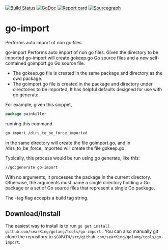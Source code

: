 [![Build Status](https://travis-ci.org/searKing/travis-ci.svg?branch=go-import)](https://travis-ci.org/searKing/travis-ci)
[![GoDoc](https://godoc.org/github.com/searKing/golang/tools/go-import?status.svg)](https://godoc.org/github.com/searKing/golang/tools/go-import)
[![Report card](https://goreportcard.com/badge/github.com/searKing/golang/tools/go-import)](https://goreportcard.com/report/github.com/searKing/golang/tools/go-import)
[![Sourcegraph](https://sourcegraph.com/github.com/searKing/golang/-/badge.svg)](https://sourcegraph.com/github.com/searKing/travis-ci@go-import?badge)

# go-import

Performs auto import of non go files.

go-import Performs auto import of non go files. Given the directory to be imported go-import will create gokeep.go Go
source files and a new self-contained goimport.go Go source file.

+ The gokeep.go file is created in the same package and directory as the cwd package.
+ The goimport.go file is created in the package and directory under directories to be imported, It has helpful defaults
  designed for use with go generate.

For example, given this snippet,

```go
package painkiller

```

running this command

```bash
go-import /dirs_to_be_force_imported
```

in the same directory will create the file goimport.go, and in /dirs_to_be_force_imported will create the file gokeep.go

Typically, this process would be run using go generate, like this:

```bash
//go:generate go-import
```

With no arguments, it processes the package in the current directory. Otherwise, the arguments must name a single
directory holding a Go package or a set of Go source files that represent a single Go package.

The -tag flag accepts a build tag string.

## Download/Install

The easiest way to install is to run `go get install github.com/searKing/golang/tools/go-import`
. You can also manually git clone the repository to `$GOPATH/src/github.com/searKing/golang/tools/go-import`.
